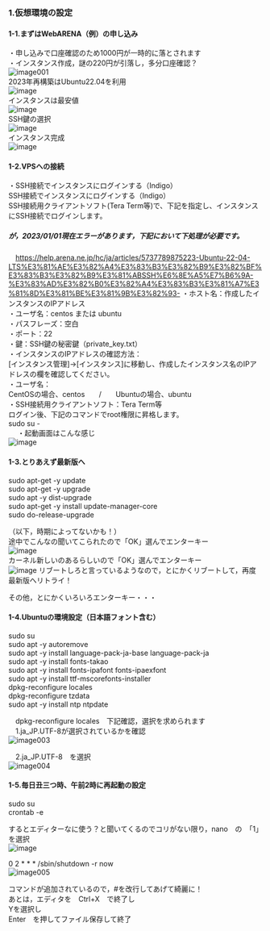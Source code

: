### 1.仮想環境の設定  
#### 1-1.まずはWebARENA（例）の申し込み  
・申し込みで口座確認のため1000円が一時的に落とされます  
・インスタンス作成，謎の220円が引落し，多分口座確認？  
![image001](https://user-images.githubusercontent.com/86514652/174294194-6052cb85-f572-4216-883e-97f59f8fd865.png)  
2023年再構築はUbuntu22.04を利用  
![image](https://user-images.githubusercontent.com/86514652/210161021-56ba5277-db11-4a14-94e2-1ddbc420ef6b.png)  
インスタンスは最安値  
![image](https://user-images.githubusercontent.com/86514652/210161053-8b3f111e-2792-4f69-b6f1-992bacadcd78.png)  
SSH鍵の選択  
![image](https://user-images.githubusercontent.com/86514652/210161063-182a007f-6446-45ff-9eb7-a3b8b4dc2e29.png)  
インスタンス完成  
![image](https://user-images.githubusercontent.com/86514652/210161135-c41d8405-f65a-4af0-a81f-10e369ac4303.png)  

#### 1-2.VPSへの接続  
・SSH接続でインスタンスにログインする（Indigo）  
SSH接続でインスタンスにログインする（Indigo）  
SSH接続用クライアントソフト(Tera Term等)で、下記を指定し、インスタンスにSSH接続でログインします。  
##### が，2023/01/01現在エラーがあります，下記において下処理が必要です。
　https://help.arena.ne.jp/hc/ja/articles/5737789875223-Ubuntu-22-04-LTS%E3%81%AE%E3%82%A4%E3%83%B3%E3%82%B9%E3%82%BF%E3%83%B3%E3%82%B9%E3%81%ABSSH%E6%8E%A5%E7%B6%9A-%E3%83%AD%E3%82%B0%E3%82%A4%E3%83%B3%E3%81%A7%E3%81%8D%E3%81%BE%E3%81%9B%E3%82%93-
・ホスト名：作成したインスタンスのIPアドレス  
・ユーザ名：centos または ubuntu  
・パスフレーズ：空白  
・ポート：22  
・鍵：SSH鍵の秘密鍵（private_key.txt）  
・インスタンスのIPアドレスの確認方法：  
[インスタンス管理]→[インスタンス]に移動し、作成したインスタンス名のIPアドレスの欄を確認してください。  
・ユーザ名：  
CentOSの場合、centos　　/　　Ubuntuの場合、ubuntu  
・SSH接続用クライアントソフト：Tera Term等  
ログイン後、下記のコマンドでroot権限に昇格します。  
sudo su -  
 
・起動画面はこんな感じ  
![image](https://user-images.githubusercontent.com/86514652/210162828-61b4a5c0-7e72-4c54-b232-4357952a08e0.png)

#### 1-3.とりあえず最新版へ  
sudo apt-get -y  update  
sudo apt-get -y  upgrade  
sudo apt -y dist-upgrade  
sudo apt-get -y install update-manager-core  
sudo do-release-upgrade  

（以下，時期によってないかも！）  
途中でこんなの聞いてこられたので「OK」選んでエンターキー  
![image](https://user-images.githubusercontent.com/86514652/210162945-cd05b818-3fe5-4b67-8f6d-a7c91ccc808e.png)  
カーネル新しいのあるらしいので「OK」選んでエンターキー  
![image](https://user-images.githubusercontent.com/86514652/210162957-5c8cb00c-b4fb-4d52-b5c2-0a76701a9dc0.png) 
リブートしろと言っているようなので，とにかくリブートして，再度最新版へリトライ！  

その他，とにかくいろいろエンターキー・・・  

#### 1-4.Ubuntuの環境設定（日本語フォント含む）  
sudo su  
sudo apt -y autoremove  
sudo apt -y install language-pack-ja-base language-pack-ja  
sudo apt -y install fonts-takao  
sudo apt -y install fonts-ipafont fonts-ipaexfont  
sudo apt -y install ttf-mscorefonts-installer  
dpkg-reconfigure locales  
dpkg-reconfigure tzdata  
sudo apt -y install ntp ntpdate  

　dpkg-reconfigure locales　下記確認，選択を求められます  
　1.ja_JP.UTF-8が選択されているかを確認  
 ![image003](https://user-images.githubusercontent.com/86514652/174401559-eca104fa-ef58-4a15-b240-f1d4af6b8046.png)
 
　2.ja_JP.UTF-8　を選択  
 ![image004](https://user-images.githubusercontent.com/86514652/174401570-49f16fd3-864d-476f-a4e5-88eabc228079.png)
 
#### 1-5.毎日丑三つ時、午前2時に再起動の設定  
sudo su  
crontab -e  

するとエディターなに使う？と聞いてくるのでコリがない限り，nano　の　「1」　を選択  
![image](https://user-images.githubusercontent.com/86514652/210163278-5d2ae67c-f5da-4d6f-afe5-e2ac214c6553.png)  

0 2 * * * /sbin/shutdown -r now  
 ![image005](https://user-images.githubusercontent.com/86514652/174401620-4af86ebe-c8f4-43f6-a4ed-218cc7fc1d26.png)

コマンドが追加されているので，#を改行してあげて綺麗に！  
あとは，エディタを　Ctrl+X　で終了し  
Yを選択し  
Enter　を押してファイル保存して終了  
 
